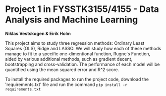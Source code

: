 # Project 1 in FYSSTK3155/4155 - Data Analysis and Machine Learning

**Niklas Vestskogen & Eirik Holm**

This project aims to study three regression methods: Ordinary Least Squares (OLS), Ridge and LASSO. We will study how each of these methods manage to fit to a specific one-dimentional function, Rugne's Function, aided by various additional methods, such as gradient decent, bootstrapping and cross-validation. The performance of each model will be quantified using the mean squared error and R^2 score.


To install the required packages to run the project code, download the 'requirements.txt' file and run the command ```pip install -r requirements.txt```
